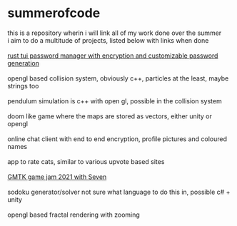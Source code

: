 # summerofcode

this is a repository wherin i will link all of my work done over the summer<br>
i aim to do a multitude of projects, listed below with links when done<br>
<br>
[rust tui password manager with encryption and customizable password generation](https://github.com/crypticC0der/passman)<br><br>
opengl based collision system, obviously c++, particles at the least, maybe strings too<br><br>
pendulum simulation is c++ with open gl, possible in the collision system<br><br>
doom like game where the maps are stored as vectors, either unity or opengl<br><br>
online chat client with end to end encryption, profile pictures and coloured names<br><br>
app to rate cats, similar to various upvote based sites<br><br>
[GMTK game jam 2021 with Seven](https://github.com/crypticC0der/OppositeAttraction)<br><br>
sodoku generator/solver not sure what language to do this in, possible c# + unity<br><br>
opengl based fractal rendering with zooming<br><br>
